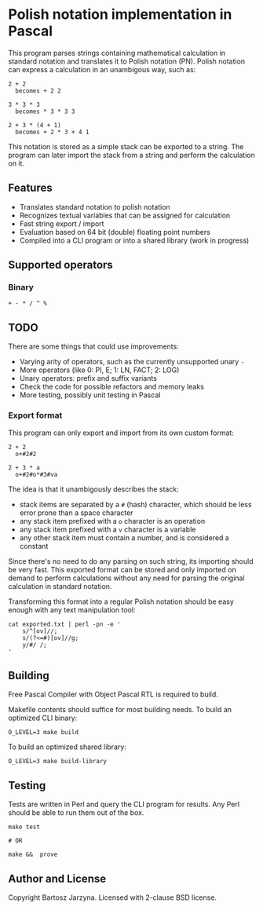 # Polish notation implementation in Pascal

This program parses strings containing mathematical calculation in standard notation and translates it to Polish notation (PN). Polish notation can express a calculation in an unambigous way, such as:

```
2 + 2
  becomes + 2 2

3 * 3 * 3
  becomes * 3 * 3 3

2 + 3 * (4 + 1)
  becomes + 2 * 3 + 4 1
```

This notation is stored as a simple stack can be exported to a string. The program can later import the stack from a string and perform the calculation on it.

## Features

- Translates standard notation to polish notation
- Recognizes textual variables that can be assigned for calculation
- Fast string export / import
- Evaluation based on 64 bit (double) floating point numbers
- Compiled into a CLI program or into a shared library (work in progress)

## Supported operators

### Binary

```
+ - * / ^ %
```

## TODO

There are some things that could use improvements:

- Varying arity of operators, such as the currently unsupported unary `-`
- More operators (like 0: PI, E; 1: LN, FACT; 2: LOG)
- Unary operators: prefix and suffix variants
- Check the code for possible refactors and memory leaks
- More testing, possibly unit testing in Pascal

### Export format

This program can only export and import from its own custom format:

```
2 + 2
  o+#2#2

2 + 3 * a
  o+#2#o*#3#va
```

The idea is that it unambigously describes the stack:
- stack items are separated by a `#` (hash) character, which should be less error prone than a space character
- any stack item prefixed with a `o` character is an operation
- any stack item prefixed with a `v` character is a variable
- any other stack item must contain a number, and is considered a constant

Since there's no need to do any parsing on such string, its importing should be very fast. This exported format can be stored and only imported on demand to perform calculations without any need for parsing the original calculation in standard notation.

Transforming this format into a regular Polish notation should be easy enough with any text manipulation tool:

```
cat exported.txt | perl -pn -e '
	s/^[ov]//;
	s/(?<=#)[ov]//g;
	y/#/ /;
'
```

## Building

Free Pascal Compiler with Object Pascal RTL is required to build.

Makefile contents should suffice for most building needs. To build an optimized CLI binary:

```
O_LEVEL=3 make build
```

To build an optimized shared library:

```
O_LEVEL=3 make build-library
```

## Testing

Tests are written in Perl and query the CLI program for results. Any Perl should be able to run them out of the box.

```
make test

# OR

make &&  prove
```

## Author and License

Copyright Bartosz Jarzyna. Licensed with 2-clause BSD license.

